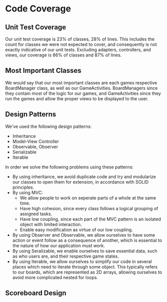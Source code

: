 # Code Coverage

## Unit Test Coverage

Our unit test coverage is 23% of classes, 28% of lines. This includes the count for 
classes we were not expected to cover, and consequently is not exactly indicative of
our unit tests. Excluding adapters, controllers, and views, our coverage is 86% of classes
and 87% of lines.

## Most Important Classes

We would say that our most important classes are each games respective BoardManager class, as well as 
our GameActivities. BoardManagers since they contain most of the logic for our games, and GameActivities
since they run the games and allow the proper views to be displayed to the user.

## Design Patterns

We've used the following design patterns:
- Inheritance
- Model-View Controller
- Observable, Observer
- Serializable
- Iterable

In order we solve the following problems using these patterns:
- By using inheritance, we avoid duplicate code and try and modularize our classes to open them for 
extension, in accordance with SOLID principles.
- By using MVC: 
    - We allow people to work on seperate parts of a whole at the same time. 
    - Have high cohesion, since every class follows a logical grouping of assigned tasks.
    - Have low coupling, since each part of the MVC pattern is an isolated object with limited interaction.
    - Enable easy modification as virtue of our low coupling.
- By using Observer and Observable, we allow ourselves to have some action or event follow as a consequence of
another, which is essential to the nature of how our application must work.
- By using Seralizable, we enable ourselves to save essential data, such as who users are, and their respective
game states.
- By using Iterable, we allow ourselves to simplify our code in several places which need to iterate through some object.
This typically refers to our boards, which are represented as 2D arrays, allowing ourselves to avoid more complicated 
nested for loops.


## Scoreboard Design